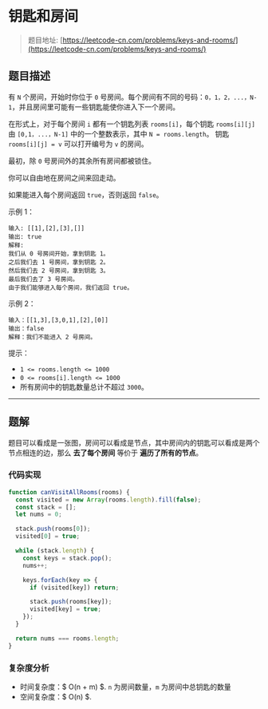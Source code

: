 # 钥匙和房间

> 题目地址: [https://leetcode-cn.com/problems/keys-and-rooms/](https://leetcode-cn.com/problems/keys-and-rooms/)

## 题目描述

有 `N` 个房间，开始时你位于 `0` 号房间。每个房间有不同的号码：`0，1，2，...，N-1`，并且房间里可能有一些钥匙能使你进入下一个房间。

在形式上，对于每个房间 `i` 都有一个钥匙列表 `rooms[i]`，每个钥匙 `rooms[i][j]` 由 `[0,1，...，N-1]` 中的一个整数表示，其中 `N = rooms.length`。 钥匙 `rooms[i][j] = v` 可以打开编号为 `v` 的房间。

最初，除 `0` 号房间外的其余所有房间都被锁住。

你可以自由地在房间之间来回走动。

如果能进入每个房间返回 `true`，否则返回 `false`。

示例 1：

```
输入: [[1],[2],[3],[]]
输出: true
解释:  
我们从 0 号房间开始，拿到钥匙 1。
之后我们去 1 号房间，拿到钥匙 2。
然后我们去 2 号房间，拿到钥匙 3。
最后我们去了 3 号房间。
由于我们能够进入每个房间，我们返回 true。
```

示例 2：

```
输入：[[1,3],[3,0,1],[2],[0]]
输出：false
解释：我们不能进入 2 号房间。
```

提示：

- `1 <= rooms.length <= 1000`
- `0 <= rooms[i].length <= 1000`
- 所有房间中的钥匙数量总计不超过 `3000`。

------

## 题解

题目可以看成是一张图，房间可以看成是节点，其中房间内的钥匙可以看成是两个节点相连的边，那么 **去了每个房间** 等价于 **遍历了所有的节点**。

### 代码实现

```js
function canVisitAllRooms(rooms) {
  const visited = new Array(rooms.length).fill(false);
  const stack = [];
  let nums = 0;

  stack.push(rooms[0]);
  visited[0] = true;

  while (stack.length) {
    const keys = stack.pop();
    nums++;

    keys.forEach(key => {
      if (visited[key]) return;

      stack.push(rooms[key]);
      visited[key] = true;
    });
  }

  return nums === rooms.length;
}
```

### 复杂度分析

* 时间复杂度：$ O(n + m) $. `n` 为房间数量，`m` 为房间中总钥匙的数量
* 空间复杂度：$ O(n) $.
